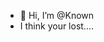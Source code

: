- 👋 Hi, I’m @Known
- I think your lost....


<!---
Known2bSavage/Known2bSavage is a ✨ special ✨ repository because its `README.md` (this file) appears on your GitHub profile.
You can click the Preview link to take a look at your changes.
--->
